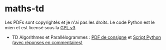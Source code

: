 # maths-td
Les PDFs sont copyrightés et je n'ai pas les droits. Le code Python est le mien et est licensé sous la [GPL v3](LICENSE)
- TD Algorithmes et Parallélogrammes : [PDF de consigne](parallelogrammes.pdf) et [Script Python (avec réponses en commentaires)](parallelogrammes.py)
